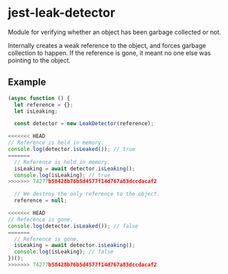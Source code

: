 # jest-leak-detector

Module for verifying whether an object has been garbage collected or not.

Internally creates a weak reference to the object, and forces garbage collection to happen. If the reference is gone, it meant no one else was pointing to the object.

## Example

```javascript
(async function () {
  let reference = {};
  let isLeaking;

  const detector = new LeakDetector(reference);

<<<<<<< HEAD
// Reference is held in memory.
console.log(detector.isLeaked()); // true
=======
  // Reference is held in memory.
  isLeaking = await detector.isLeaking();
  console.log(isLeaking); // true
>>>>>>> 74277b58428b76b5d4577f14d767a83dccdacaf2

  // We destroy the only reference to the object.
  reference = null;

<<<<<<< HEAD
// Reference is gone.
console.log(detector.isLeaked()); // false
=======
  // Reference is gone.
  isLeaking = await detector.isLeaking();
  console.log(isLeaking); // false
})();
>>>>>>> 74277b58428b76b5d4577f14d767a83dccdacaf2
```
